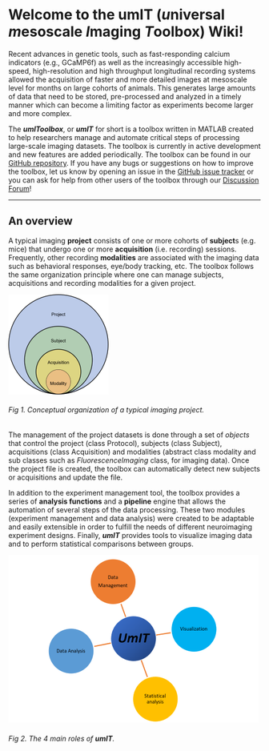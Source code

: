 # Welcome to the umIT (*u*niversal *m*esoscale *I*maging *T*oolbox) Wiki!  
Recent advances in genetic tools, such as fast-responding calcium indicators (e.g., GCaMP6f) as well as the increasingly accessible high-speed, high-resolution and high throughput longitudinal recording systems allowed the acquisition of faster and more detailed images at mesoscale level for months on large cohorts of animals. This generates large amounts of data that need to be stored, pre-processed and analyzed in a timely manner which can become a limiting factor as experiments become larger and more complex.   

The ***umIToolbox***, or ***umIT*** for short is a toolbox written in MATLAB created to help researchers manage and automate critical steps of processing large-scale imaging datasets. The toolbox is currently in active development and new features are added periodically. The toolbox can be found in our [GitHub repository](https://github.com/S-Belanger/Umit). If you have any bugs or suggestions on how to improve the toolbox, let us know by opening an issue in the [GitHub issue tracker](https://github.com/S-Belanger/Umit/issues) or you can ask for help from other users of the toolbox through our [Discussion Forum](https://github.com/S-Belanger/Umit/discussions)!

___

## An overview
A typical imaging **project** consists of one or more cohorts of **subject**s (e.g. mice) that undergo one or more **acquisition** (i.e. recording) sessions. Frequently, other recording **modalities** are associated with the imaging data such as behavioral responses, eye/body tracking, etc. The toolbox follows the same organization principle where one can manage subjects, acquisitions and recording modalities for a given project.   

![fig1](/assets/img/umIT_concept_org_img_exp.png)
###### Fig 1. Conceptual organization of a typical imaging project.

The management of the project datasets is done through a set of *objects* that control the project (class Protocol), subjects (class Subject), acquisitions (class Acquisition) and modalities (abstract class modality and sub classes such as *FluorescenceImaging* class, for imaging data). Once the project file is created, the toolbox can automatically detect new subjects or acquisitions and update the file.   

In addition to the experiment management tool, the toolbox provides a series of **analysis functions** and a **pipeline** engine that allows the automation of several steps of the data processing. These two modules (experiment management and data analysis) were created to be adaptable and easily extensible in order to fulfill the needs of different neuroimaging experiment designs. Finally, ***umIT*** provides tools to visualize imaging data and to perform statistical comparisons between groups.

![fig2](/assets/img/umIT_4axis.png)
###### Fig 2. The 4 main roles of **umIT**.  


